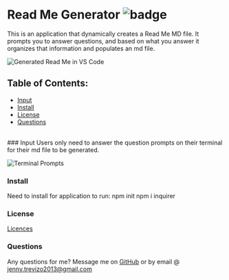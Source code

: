 # Read Me Generator ![badge](https://img.shields.io/badge/license-MIT-yellow.svg)
  This is an application that dynamically creates a Read Me MD file. It prompts you to answer questions, and based on what you answer it organizes that information and populates an md file.
  <br>
  
![Generated Read Me in VS Code](https://user-images.githubusercontent.com/78758382/114793632-660cee00-9d50-11eb-8687-4ffe5d67f8e7.png)

  ## Table of Contents:
  * [Input](#input)
  * [Install](#install)
  * [License](#license)
  * [Questions](#questions)
<br>
### Input
Users only need to answer the question prompts on their terminal for their md file to be generated.

![Terminal Prompts](https://user-images.githubusercontent.com/78758382/114793824-d74ca100-9d50-11eb-9c80-ff6bac93b144.png)

### Install
Need to install for application to run:
npm init 
npm i inquirer
<br>

### License
[Licences](https://opensource.org/licenses/MIT)
<br>



### Questions
Any questions for me? Message me on [GitHub](https://github.com/jtrevz) or by email @ jenny.trevizo2013@gmail.com
